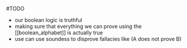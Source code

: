 #TODO 
- our boolean logic is truthful
- making sure that everything we can prove using the [[boolean_alphabet]] is actually true
- use can use soundess to disprove fallacies like (A does not prove B)